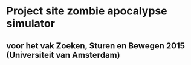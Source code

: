 # Project site zombie apocalypse simulator
## voor het vak Zoeken, Sturen en Bewegen 2015 (Universiteit van Amsterdam)
